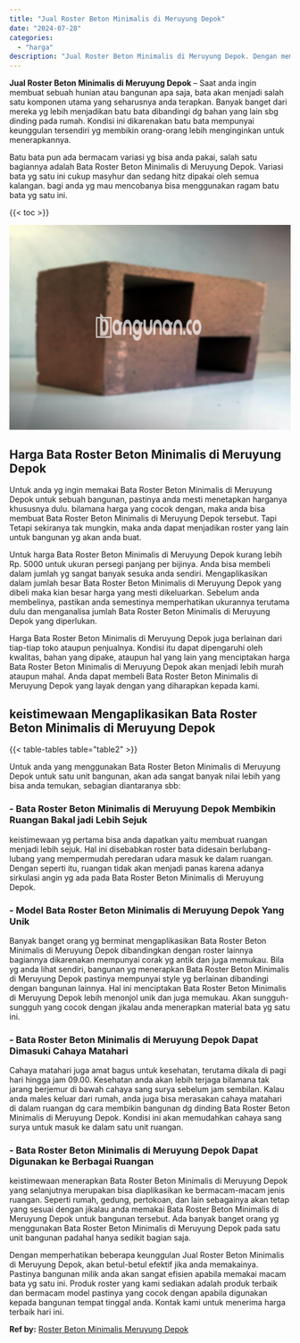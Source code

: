 ```yaml
---
title: "Jual Roster Beton Minimalis di Meruyung Depok"
date: "2024-07-28"
categories: 
  - "harga"
description: "Jual Roster Beton Minimalis di Meruyung Depok. Dengan memperhatikan beberapa keunggulan Jual Roster Beton Minimalis di Meruyung Depok, akan betul-betul efekt..."
---
```


**Jual Roster Beton Minimalis di Meruyung Depok** – Saat anda ingin membuat sebuah hunian atau bangunan apa saja, bata akan menjadi salah satu komponen utama yang seharusnya anda terapkan. Banyak banget dari mereka yg lebih menjadikan batu bata dibandingi dg bahan yang lain sbg dinding pada rumah. Kondisi ini dikarenakan batu bata mempunyai keunggulan tersendiri yg membikin orang-orang lebih menginginkan untuk menerapkannya.

Batu bata pun ada bermacam variasi yg bisa anda pakai, salah satu bagiannya adalah Bata Roster Beton Minimalis di Meruyung Depok. Variasi bata yg satu ini cukup masyhur dan sedang hitz dipakai oleh semua kalangan. bagi anda yg mau mencobanya bisa menggunakan ragam batu bata yg satu ini.

{{< toc >}}

![Jual Roster Beton Minimalis di Meruyung Depok](/images/bata-roster-minimalis-29.png)

## Harga Bata Roster Beton Minimalis di Meruyung Depok

Untuk anda yg ingin memakai Bata Roster Beton Minimalis di Meruyung Depok untuk sebuah bangunan, pastinya anda mesti menetapkan harganya khususnya dulu. bilamana harga yang cocok dengan, maka anda bisa membuat Bata Roster Beton Minimalis di Meruyung Depok tersebut. Tapi Tetapi sekiranya tak mungkin, maka anda dapat menjadikan roster yang lain untuk bangunan yg akan anda buat.

Untuk harga Bata Roster Beton Minimalis di Meruyung Depok kurang lebih Rp. 5000 untuk ukuran persegi panjang per bijinya. Anda bisa membeli dalam jumlah yg sangat banyak sesuka anda sendiri. Mengaplikasikan dalam jumlah besar Bata Roster Beton Minimalis di Meruyung Depok yang dibeli maka kian besar harga yang mesti dikeluarkan. Sebelum anda membelinya, pastikan anda semestinya memperhatikan ukurannya terutama dulu dan menganalisa jumlah Bata Roster Beton Minimalis di Meruyung Depok yang diperlukan.

Harga Bata Roster Beton Minimalis di Meruyung Depok juga berlainan dari tiap-tiap toko ataupun penjualnya. Kondisi itu dapat dipengaruhi oleh kwalitas, bahan yang dipake, ataupun hal yang lain yang menciptakan harga Bata Roster Beton Minimalis di Meruyung Depok akan menjadi lebih murah ataupun mahal. Anda dapat membeli Bata Roster Beton Minimalis di Meruyung Depok yang layak dengan yang diharapkan kepada kami.

## keistimewaan Mengaplikasikan Bata Roster Beton Minimalis di Meruyung Depok

{{< table-tables table="table2" >}}

Untuk anda yang menggunakan Bata Roster Beton Minimalis di Meruyung Depok untuk satu unit bangunan, akan ada sangat banyak nilai lebih yang bisa anda temukan, sebagian diantaranya sbb:

### \- Bata Roster Beton Minimalis di Meruyung Depok Membikin Ruangan Bakal jadi Lebih Sejuk

keistimewaan yg pertama bisa anda dapatkan yaitu membuat ruangan menjadi lebih sejuk. Hal ini disebabkan roster bata didesain berlubang-lubang yang mempermudah peredaran udara masuk ke dalam ruangan. Dengan seperti itu, ruangan tidak akan menjadi panas karena adanya sirkulasi angin yg ada pada Bata Roster Beton Minimalis di Meruyung Depok.

### \- Model Bata Roster Beton Minimalis di Meruyung Depok Yang Unik

Banyak banget orang yg berminat mengaplikasikan Bata Roster Beton Minimalis di Meruyung Depok dibandingkan dengan roster lainnya bagiannya dikarenakan mempunyai corak yg antik dan juga memukau. Bila yg anda lihat sendiri, bangunan yg menerapkan Bata Roster Beton Minimalis di Meruyung Depok pastinya mempunyai style yg berlainan dibandingi dengan bangunan lainnya. Hal ini menciptakan Bata Roster Beton Minimalis di Meruyung Depok lebih menonjol unik dan juga memukau. Akan sungguh-sungguh yang cocok dengan jikalau anda menerapkan material bata yg satu ini.

### \- Bata Roster Beton Minimalis di Meruyung Depok Dapat Dimasuki Cahaya Matahari

Cahaya matahari juga amat bagus untuk kesehatan, terutama dikala di pagi hari hingga jam 09.00. Kesehatan anda akan lebih terjaga bilamana tak jarang berjemur di bawah cahaya sang surya sebelum jam sembilan. Kalau anda males keluar dari rumah, anda juga bisa merasakan cahaya matahari di dalam ruangan dg cara membikin bangunan dg dinding Bata Roster Beton Minimalis di Meruyung Depok. Kondisi ini akan memudahkan cahaya sang surya untuk masuk ke dalam satu unit ruangan.

### \- Bata Roster Beton Minimalis di Meruyung Depok Dapat Digunakan ke Berbagai Ruangan

keistimewaan menerapkan Bata Roster Beton Minimalis di Meruyung Depok yang selanjutnya merupakan bisa diaplikasikan ke bermacam-macam jenis ruangan. Seperti rumah, gedung, pertokoan, dan lain sebagainya akan tetap yang sesuai dengan jikalau anda memakai Bata Roster Beton Minimalis di Meruyung Depok untuk bangunan tersebut. Ada banyak banget orang yg menggunakan Bata Roster Beton Minimalis di Meruyung Depok pada satu unit bangunan padahal hanya sedikit bagian saja.

Dengan memperhatikan beberapa keunggulan Jual Roster Beton Minimalis di Meruyung Depok, akan betul-betul efektif jika anda memakainya. Pastinya bangunan milik anda akan sangat efisien apabila memakai macam bata yg satu ini. Produk roster yang kami sediakan adalah produk terbaik dan bermacam model pastinya yang cocok dengan apabila digunakan kepada bangunan tempat tinggal anda. Kontak kami untuk menerima harga terbaik hari ini.

**Ref by:** [Roster Beton Minimalis Meruyung Depok](https://id.wikipedia.org/wiki/Roster)
